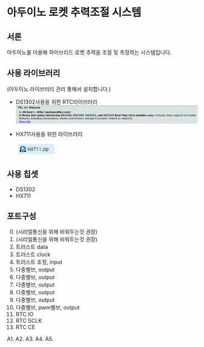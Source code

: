 # 아두이노 로켓 추력조절 시스템

## 서론

아두이노를 이용해 하이브리드 로켓 추력을 조절 및 측정하는 시스템입니다.

## 사용 라이브러리

(아두이노 라이브러리 관리 통해서 설치합니다.)

- DS1302사용을 위한 RTC라이브러리![image-20210626104429711](README.assets/image-20210626104429711.png)

- HX711사용을 위한 라이브러리

  ![image-20210713003851058](README.assets/image-20210713003851058.png)

## 사용 칩셋

- DS1302
- HX711

## 포트구성

0. (시리얼통신을 위해 비워두는것 권장)
1. (시리얼통신을 위해 비워두는것 권장)
2. 트러스트 data
3. 트러스트 clock
4. 트러스트 조정, input
5. 다중벨브, output
6. 다중벨브, output
7. 다중벨브, output
8. 다중벨브, output
9. 다중벨브, output
10. 다중벨브, pwm벨브, output
11. RTC IO
12. RTC SCLK
13. RTC CE



A1. 
A2. 
A3. 
A4. 
A5. 
